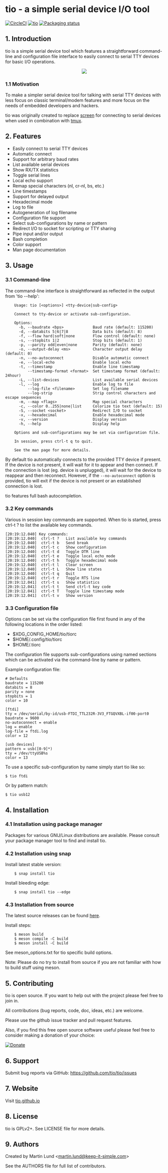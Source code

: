 # tio - a simple serial device I/O tool

[![CircleCI](https://circleci.com/gh/tio/tio/tree/master.svg?style=shield)](https://circleci.com/gh/tio/tio/tree/master)
[![tio](https://snapcraft.io/tio/badge.svg)](https://snapcraft.io/tio)
[![Packaging status](https://repology.org/badge/tiny-repos/tio.svg)](https://repology.org/project/tio/versions)

## 1. Introduction

tio is a simple serial device tool which features a straightforward
command-line and configuration file interface to easily connect to serial TTY
devices for basic I/O operations.

<p align="center">
<img src="images/tio-demo.gif">
</p>

### 1.1 Motivation

To make a simpler serial device tool for talking with serial TTY devices with
less focus on classic terminal/modem features and more focus on the needs of
embedded developers and hackers.

tio was originally created to replace
[screen](https://www.gnu.org/software/screen) for connecting to serial devices
when used in combination with [tmux](https://tmux.github.io).

## 2. Features

 * Easily connect to serial TTY devices
 * Automatic connect
 * Support for arbitrary baud rates
 * List available serial devices
 * Show RX/TX statistics
 * Toggle serial lines
 * Local echo support
 * Remap special characters (nl, cr-nl, bs, etc.)
 * Line timestamps
 * Support for delayed output
 * Hexadecimal mode
 * Log to file
 * Autogeneration of log filename
 * Configuration file support
 * Select sub-configurations by name or pattern
 * Redirect I/O to socket for scripting or TTY sharing
 * Pipe input and/or output
 * Bash completion
 * Color support
 * Man page documentation

## 3. Usage

### 3.1 Command-line

The command-line interface is straightforward as reflected in the output from
'tio --help':
```
    Usage: tio [<options>] <tty-device|sub-config>

    Connect to tty-device or activate sub-configuration.

    Options:
      -b, --baudrate <bps>             Baud rate (default: 115200)
      -d, --databits 5|6|7|8           Data bits (default: 8)
      -f, --flow hard|soft|none        Flow control (default: none)
      -s, --stopbits 1|2               Stop bits (default: 1)
      -p, --parity odd|even|none       Parity (default: none)
      -o, --output-delay <ms>          Character output delay (default: 0)
      -n, --no-autoconnect             Disable automatic connect
      -e, --local-echo                 Enable local echo
      -t, --timestamp                  Enable line timestamp
          --timestamp-format <format>  Set timestamp format (default: 24hour)
      -L, --list-devices               List available serial devices
      -l, --log                        Enable log to file
          --log-file <filename>        Set log filename
          --log-strip                  Strip control characters and escape sequences
      -m, --map <flags>                Map special characters
      -c, --color 0..255|none|list     Colorize tio text (default: 15)
      -S, --socket <socket>            Redirect I/O to socket
      -x, --hexadecimal                Enable hexadecimal mode
      -v, --version                    Display version
      -h, --help                       Display help

    Options and sub-configurations may be set via configuration file.

    In session, press ctrl-t q to quit.

    See the man page for more details.
```

By default tio automatically connects to the provided TTY device if present.
If the device is not present, it will wait for it to appear and then connect.
If the connection is lost (eg. device is unplugged), it will wait for the
device to reappear and then reconnect. However, if the `--no-autoconnect`
option is provided, tio will exit if the device is not present or an
established connection is lost.

tio features full bash autocompletion.

### 3.2 Key commands

Various in session key commands are supported. When tio is started, press
ctrl-t ? to list the available key commands.

```
[20:19:12.040] Key commands:
[20:19:12.040]  ctrl-t ?   List available key commands
[20:19:12.040]  ctrl-t b   Send break
[20:19:12.040]  ctrl-t c   Show configuration
[20:19:12.040]  ctrl-t d   Toggle DTR line
[20:19:12.040]  ctrl-t e   Toggle local echo mode
[20:19:12.040]  ctrl-t h   Toggle hexadecimal mode
[20:19:12.040]  ctrl-t l   Clear screen
[20:19:12.040]  ctrl-t L   Show line states
[20:19:12.040]  ctrl-t q   Quit
[20:19:12.040]  ctrl-t r   Toggle RTS line
[20:19:12.041]  ctrl-t s   Show statistics
[20:19:12.041]  ctrl-t t   Send ctrl-t key code
[20:19:12.041]  ctrl-t T   Toggle line timestamp mode
[20:19:12.041]  ctrl-t v   Show version
```

### 3.3 Configuration file

Options can be set via the configuration file first found in any of the
following locations in the order listed:
 - $XDG_CONFIG_HOME/tio/tiorc
 - $HOME/.config/tio/tiorc
 - $HOME/.tiorc

The configuration file supports sub-configurations using named sections which can
be activated via the command-line by name or pattern.

Example configuration file:

```
# Defaults
baudrate = 115200
databits = 8
parity = none
stopbits = 1
color = 10

[ftdi]
tty = /dev/serial/by-id/usb-FTDI_TTL232R-3V3_FTGQVXBL-if00-port0
baudrate = 9600
no-autoconnect = enable
log = enable
log-file = ftdi.log
color = 12

[usb devices]
pattern = usb([0-9]*)
tty = /dev/ttyUSB%s
color = 13
```

To use a specific sub-configuration by name simply start tio like so:
```
$ tio ftdi
```
Or by pattern match:
```
$ tio usb12
```


## 4. Installation

### 4.1 Installation using package manager
Packages for various GNU/Linux distributions are available. Please consult your
package manager tool to find and install tio.

### 4.2 Installation using snap

Install latest stable version:
```
    $ snap install tio
```
Install bleeding edge:
```
    $ snap install tio --edge
```

### 4.3 Installation from source

The latest source releases can be found [here](https://github.com/tio/tio/releases).

Install steps:
```
    $ meson build
    $ meson compile -C build
    $ meson install -C build
```

See meson\_options.txt for tio specific build options.

Note: Please do no try to install from source if you are not familiar with
how to build stuff using meson.


## 5. Contributing

tio is open source. If you want to help out with the project please feel free
to join in.

All contributions (bug reports, code, doc, ideas, etc.) are welcome.

Please use the github issue tracker and pull request features.

Also, if you find this free open source software useful please feel free to
consider making a donation of your choice:

[![Donate](images/paypal.png)](https://www.paypal.me/lundmar)


## 6. Support

Submit bug reports via GitHub: https://github.com/tio/tio/issues


## 7. Website

Visit [tio.github.io](https://tio.github.io)


## 8. License

tio is GPLv2+. See LICENSE file for more details.


## 9. Authors

Created by Martin Lund \<martin.lund@keep-it-simple.com>

See the AUTHORS file for full list of contributors.
